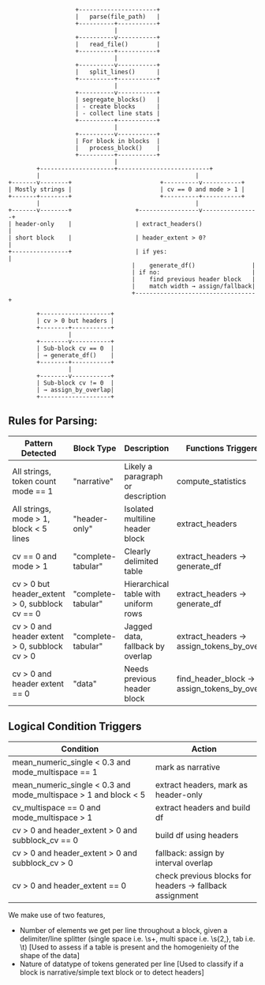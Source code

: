 ```
                   +----------------------+
                   |   parse(file_path)   |
                   +----------+-----------+
                              |
                   +----------v-----------+
                   |   read_file()        |
                   +----------+-----------+
                              |
                   +----------v-----------+
                   |   split_lines()      |
                   +----------+-----------+
                              |
                   +----------v-----------+
                   | segregate_blocks()   |
                   | - create blocks      |
                   | - collect line stats |
                   +----------+-----------+
                              |
                   +----------v-----------+
                   | For block in blocks  |
                   |   process_block()    |
                   +----------+-----------+
                              |
        +---------------------+--------------------------+
        |                                            |
+-------v--------+                         +----------v-----------+
| Mostly strings |                         | cv == 0 and mode > 1 |
+-------+--------+                         +----------+-----------+
        |                                            |
+-------v--------+                  +-----------------v----------------+
| header-only    |                  | extract_headers()                |
| short block    |                  | header_extent > 0?              |
+----------------+                  | if yes:                         |
                                   |    generate_df()                |
                                   | if no:                          |
                                   |    find previous header block   |
                                   |    match width → assign/fallback|
                                   +----------------------------------+

        +--------------------+
        | cv > 0 but headers |
        +--------+-----------+
                 |
        +--------v-----------+
        | Sub-block cv == 0  |
        | → generate_df()    |
        +--------+-----------+
                 |
        +--------v-----------+
        | Sub-block cv != 0  |
        | → assign_by_overlap|
        +--------------------+
```


## Rules for Parsing:

| Pattern Detected                                  | Block Type       | Description                                      | Functions Triggered                              |
|--------------------------------------------------|------------------|--------------------------------------------------|--------------------------------------------------|
| All strings, token count mode == 1              | "narrative"      | Likely a paragraph or description                | compute_statistics                               |
| All strings, mode > 1, block < 5 lines          | "header-only"    | Isolated multiline header block                  | extract_headers                                  |
| cv == 0 and mode > 1                            | "complete-tabular"| Clearly delimited table                         | extract_headers → generate_df                    |
| cv > 0 but header_extent > 0, subblock cv == 0  | "complete-tabular"| Hierarchical table with uniform rows            | extract_headers → generate_df                    |
| cv > 0 and header extent > 0, subblock cv > 0   | "complete-tabular"| Jagged data, fallback by overlap                | extract_headers → assign_tokens_by_overlap       |
| cv > 0 and header extent == 0                   | "data"           | Needs previous header block                     | find_header_block → assign_tokens_by_overlap     |


## Logical Condition Triggers

| Condition                                                             | Action                                                     |
|----------------------------------------------------------------------|------------------------------------------------------------|
| mean_numeric_single < 0.3 and mode_multispace == 1              | mark as narrative                                           |
| mean_numeric_single < 0.3 and mode_multispace > 1 and block < 5 | extract headers, mark as header-only                       |
| cv_multispace == 0 and mode_multispace > 1                      | extract headers and build df                               |
| cv > 0 and header_extent > 0 and subblock_cv == 0               | build df using headers                                     |
| cv > 0 and header_extent > 0 and subblock_cv > 0                | fallback: assign by interval overlap                       |
| cv > 0 and header_extent == 0                                   | check previous blocks for headers → fallback assignment    |

We make use of two features, 
- Number of elements we get per line throughout a block, given a delimiter/line splitter (single space i.e. \s+, multi space i.e. \s{2,}, tab i.e. \t) [Used to assess if a table is present and the homogenieity of the shape of the data]
- Nature of datatype of tokens generated per line [Used to classify if a block is narrative/simple text block or to detect headers]